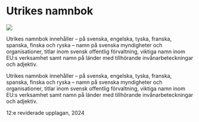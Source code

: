 # Utrikes namnbok

![](/contentassets/dd76044cc9d3418eb8055394998f78d4/namnboken-12e-omslag-webb.png?width=150&quality=85)

Utrikes namnbok innehåller – på svenska, engelska, tyska, franska, spanska, finska och ryska – namn på svenska myndigheter och organisationer, titlar inom svensk offentlig förvaltning, viktiga namn inom EU:s verksamhet samt namn på länder med tillhörande invånarbeteckningar och adjektiv.

Utrikes namnbok innehåller – på svenska, engelska, tyska, franska, spanska, finska och ryska – namn på svenska myndigheter och organisationer, titlar inom svensk offentlig förvaltning, viktiga namn inom EU:s verksamhet samt namn på länder med tillhörande invånarbeteckningar och adjektiv.

12:e reviderade upplagan, 2024
